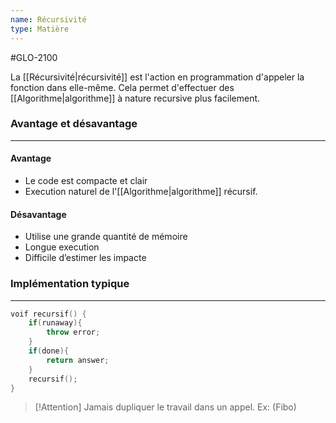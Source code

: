 ```yaml
---
name: Récursivité
type: Matière
---
```

#GLO-2100 

La [[Récursivité|récursivité]] est l'action en programmation d'appeler la fonction dans elle-même. Cela permet d'effectuer des [[Algorithme|algorithme]] à nature recursive plus facilement.

### Avantage et désavantage
---
#### Avantage
- Le code est compacte et clair
- Execution naturel de l'[[Algorithme|algorithme]] récursif.

#### Désavantage
- Utilise une grande quantité de mémoire
- Longue execution
- Difficile d’estimer les impacte

### Implémentation typique
---
```cpp
voif recursif() {
    if(runaway){
        throw error;
    }
    if(done){
        return answer;
    }
    recursif();
}
```

>[!Attention]
>Jamais dupliquer le travail dans un appel. Ex: (Fibo)